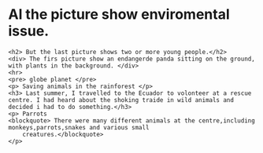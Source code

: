 <!DOCTYPE html>
<html lang="en">

<head>
    <meta charset="UTF-8">
    <meta http-equiv="X-UA-Compatible" content="IE=edge">
    <meta name="viewport" content="width=device-width, initial-scale=1.0">
    <title> First Step</title> 
</head>

<body>
    <div>
        <h1>Al the picture show enviromental issue.</h1>
    </div>

    <h2> But the last picture shows two or more young people.</h2>
    <div> The firs picture show an endangerde panda sitting on the ground, with plants in the background. </div>
    <hr>
    <pre> globe planet </pre>
    <p> Saving animals in the rainforest </p>
    <h3> Last summer, I travelled to the Ecuador to volonteer at a rescue centre. I had heard about the shoking traide in wild animals and decided i had to do something.</h3>
    <p> Parrots
    <blockquote> There were many different animals at the centre,including monkeys,parrots,snakes and various small
        creatures.</blockquote>
    </p>
</body>
